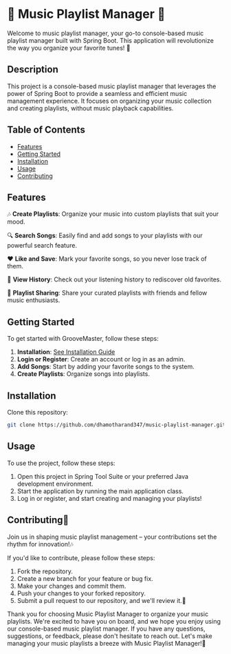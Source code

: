 # 🎵 Music Playlist Manager 🎵

Welcome to music playlist manager, your go-to console-based music playlist manager built with Spring Boot. This application will revolutionize the way you organize your favorite tunes! 🚀

## Description

This project is a console-based music playlist manager that leverages the power of Spring Boot to provide a seamless and efficient music management experience. It focuses on organizing your music collection and creating playlists, without music playback capabilities.

## Table of Contents
- [Features](#features)
- [Getting Started](#getting-started)
- [Installation](#installation)
- [Usage](#usage)
- [Contributing](#contributing)

## Features

🎶 **Create Playlists**: Organize your music into custom playlists that suit your mood.

🔍 **Search Songs**: Easily find and add songs to your playlists with our powerful search feature.

❤️ **Like and Save**: Mark your favorite songs, so you never lose track of them.

📜 **View History**: Check out your listening history to rediscover old favorites.

🤝 **Playlist Sharing**: Share your curated playlists with friends and fellow music enthusiasts.

## Getting Started

To get started with GrooveMaster, follow these steps:

1. **Installation**: [See Installation Guide](#installation)
2. **Login or Register**: Create an account or log in as an admin.
3. **Add Songs**: Start by adding your favorite songs to the system.
4. **Create Playlists**: Organize songs into playlists.

## Installation

Clone this repository:

```bash
git clone https://github.com/dhamotharand347/music-playlist-manager.git 
```

## Usage

To use the project, follow these steps:

1. Open this project in Spring Tool Suite or your preferred Java development environment.
2. Start the application by running the main application class.
3. Log in or register, and start creating and managing your playlists!

## Contributing🚀

Join us in shaping music playlist management – your contributions set the rhythm for innovation!🎶

If you'd like to contribute, please follow these steps:

1. Fork the repository.
2. Create a new branch for your feature or bug fix.
3. Make your changes and commit them.
4. Push your changes to your forked repository.
5. Submit a pull request to our repository, and we'll review it.🙌

Thank you for choosing Music Playlist Manager to organize your music playlists. We're excited to have you on board, and we hope you enjoy using our console-based music playlist manager. If you have any questions, suggestions, or feedback, please don't hesitate to reach out. Let's make managing your music playlists a breeze with Music Playlist Manager!🎉


